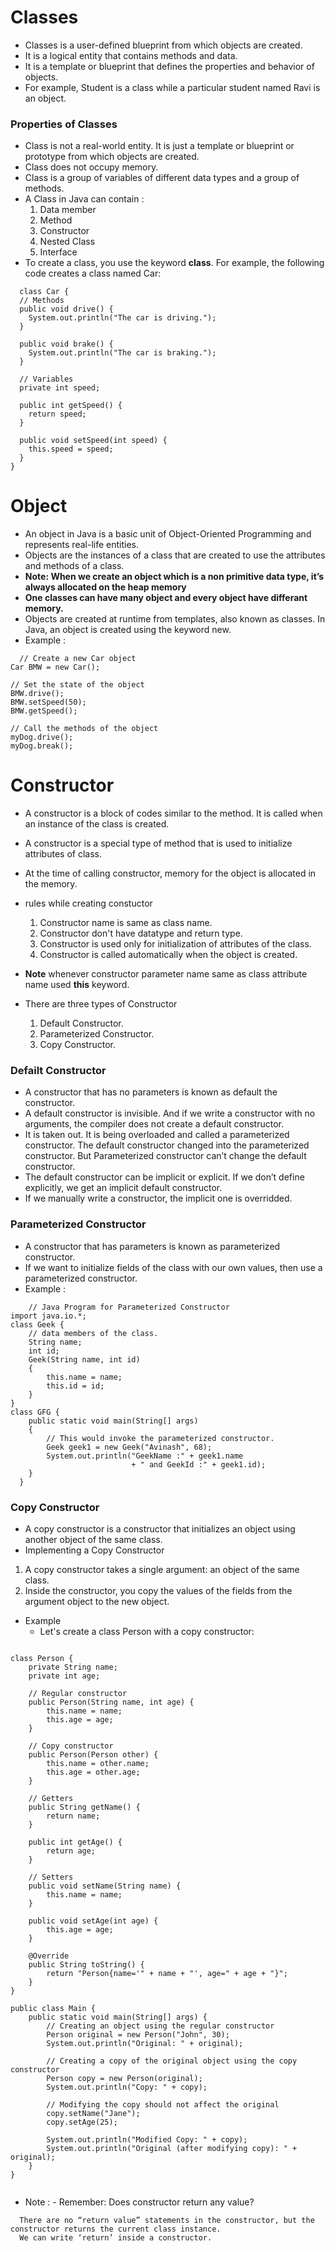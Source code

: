 # Classes
-  Classes is a user-defined blueprint from which objects are created.
-  It is a logical entity that contains methods and data.
-  It is a template or blueprint that defines the properties and behavior of objects.
-  For example, Student is a class while a particular student named Ravi is an object.
### Properties of Classes
- Class is not a real-world entity. It is just a template or blueprint or prototype from which objects are created.
- Class does not occupy memory.
- Class is a group of variables of different data types and a group of methods.
- A Class in Java can contain :
  1. Data member
  2. Method
  3. Constructor
  4. Nested Class
  5. Interface
- To create a class, you use the keyword **class**. For example, the following code creates a class named Car:
```
  class Car {
  // Methods
  public void drive() {
    System.out.println("The car is driving.");
  }

  public void brake() {
    System.out.println("The car is braking.");
  }

  // Variables
  private int speed;

  public int getSpeed() {
    return speed;
  }

  public void setSpeed(int speed) {
    this.speed = speed;
  }
}
```

# Object
- An object in Java is a basic unit of Object-Oriented Programming and represents real-life entities.
- Objects are the instances of a class that are created to use the attributes and methods of a class.
- **Note: When we create an object which is a non primitive data type, it’s always allocated on the heap memory**
- **One classes can have many object and every object have differant memory.**
- Objects are created at runtime from templates, also known as classes. In Java, an object is created using the keyword new.
- Example :
```
  // Create a new Car object
Car BMW = new Car();

// Set the state of the object
BMW.drive();
BMW.setSpeed(50);
BMW.getSpeed();

// Call the methods of the object
myDog.drive();
myDog.break();
```

# Constructor
- A constructor is a block of codes similar to the method. It is called when an instance of the class is created.
- A constructor is a special type of method that is used to initialize attributes of class. 
- At the time of calling constructor, memory for the object is allocated in the memory.
  
- rules while creating constuctor
  1. Constructor name is same as class name.
  2. Constructor don't have datatype and return type.
  3. Constructor is used only for initialization of attributes of the class.
  4. Constructor is called automatically when the object is created.
     
- **Note** whenever constructor parameter name same as class attribute name used **this** keyword.

- There are three types of Constructor
  1. Default Constructor.
  2. Parameterized Constructor.
  3. Copy Constructor.
### Defailt Constructor 
  - A constructor that has no parameters is known as default the constructor.
  - A default constructor is invisible. And if we write a constructor with no arguments, the compiler does not create a default constructor.
  - It is taken out. It is being overloaded and called a parameterized constructor. The default constructor changed into the parameterized constructor. But Parameterized constructor can’t change the default constructor.
  - The default constructor can be implicit or explicit. If we don’t define explicitly, we get an implicit default constructor.
  - If we manually write a constructor, the implicit one is overridded.
### Parameterized Constructor
  - A constructor that has parameters is known as parameterized constructor.
  - If we want to initialize fields of the class with our own values, then use a parameterized constructor.
  - Example :
```
    // Java Program for Parameterized Constructor
import java.io.*;
class Geek {
    // data members of the class.
    String name;
    int id;
    Geek(String name, int id)
    {
        this.name = name;
        this.id = id;
    }
}
class GFG {
    public static void main(String[] args)
    {
        // This would invoke the parameterized constructor.
        Geek geek1 = new Geek("Avinash", 68);
        System.out.println("GeekName :" + geek1.name
                           + " and GeekId :" + geek1.id);
    }
  }
```

### Copy Constructor
- A copy constructor is a constructor that initializes an object using another object of the same class.
- Implementing a Copy Constructor
 1. A copy constructor takes a single argument: an object of the same class.
 2. Inside the constructor, you copy the values of the fields from the argument object to the new object.
- Example
   - Let's create a class Person with a copy constructor:
```

class Person {
    private String name;
    private int age;

    // Regular constructor
    public Person(String name, int age) {
        this.name = name;
        this.age = age;
    }

    // Copy constructor
    public Person(Person other) {
        this.name = other.name;
        this.age = other.age;
    }

    // Getters
    public String getName() {
        return name;
    }

    public int getAge() {
        return age;
    }

    // Setters
    public void setName(String name) {
        this.name = name;
    }

    public void setAge(int age) {
        this.age = age;
    }

    @Override
    public String toString() {
        return "Person{name='" + name + "', age=" + age + "}";
    }
}

public class Main {
    public static void main(String[] args) {
        // Creating an object using the regular constructor
        Person original = new Person("John", 30);
        System.out.println("Original: " + original);

        // Creating a copy of the original object using the copy constructor
        Person copy = new Person(original);
        System.out.println("Copy: " + copy);

        // Modifying the copy should not affect the original
        copy.setName("Jane");
        copy.setAge(25);

        System.out.println("Modified Copy: " + copy);
        System.out.println("Original (after modifying copy): " + original);
    }
}


```



- Note : - Remember: Does constructor return any value?
```
  There are no “return value” statements in the constructor, but the constructor returns the current class instance.
  We can write ‘return’ inside a constructor.
```
